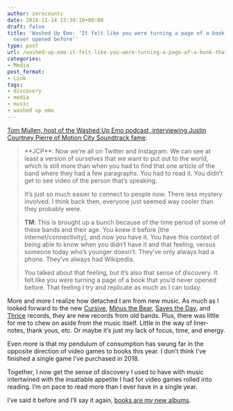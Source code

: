 ```yaml
---
author: zerocounts
date: 2018-11-14 15:39:10+00:00
draft: false
title: 'Washed Up Emo: ‘It felt like you were turning a page of a book that you’d
  never opened before’'
type: post
url: /washed-up-emo-it-felt-like-you-were-turning-a-page-of-a-book-that-youd-never-opened-before/
categories:
- Media
post_format:
- Link
tags:
- discovery
- media
- music
- washed up emo
---
```


[Tom Mullen, host of the Washed Up Emo podcast, interviewing Justin Courtney Pierre of Motion City Soundtrack fame](http://www.washedupemo.com/news/2018/12/ep-141-justin-courtney-pierre-motion-city-soundtrack):


<blockquote>**JCP**: Now we’re all on Twitter and Instagram. We can see at least a version of ourselves that we want to put out to the world, which is still more than when you had to find that one article of the band where they had a few paragraphs. You had to read it. You didn’t get to see video of the person that’s speaking.

It’s just so much easier to connect to people now. There less mystery involved. I think back then, everyone just seemed way cooler than they probably were.

**TM**: This is brought up a bunch because of the time period of some of these bands and their age. You knew it before [the internet/connectivity], and now you have it. You have this context of being able to know when you didn’t have it and that feeling, versus someone today who’s younger doesn’t. They’ve only always had a phone. They’ve always had Wikipedia.

You talked about that feeling, but it’s also that sense of discovery. It felt like you were turning a page of a book that you’d never opened before. That feeling I try and replicate as much as I can today.</blockquote>


More and more I realize how detached I am from new music. As much as I looked forward to the new [Cursive](https://itunes.apple.com/us/album/vitriola/1423375538), [Minus the Bear](https://itunes.apple.com/us/album/fair-enough-ep/1407932484), [Saves the Day](https://itunes.apple.com/us/album/9/1423225819), and [Thrice](https://itunes.apple.com/us/album/palms/1402812295) records, they are new records from old bands. Plus, there was little for me to chew on aside from the music itself. Little in the way of liner-notes, thank yous, etc. Or maybe it’s just my lack of focus, time, and energy.

Even more is that my pendulum of consumption has swung far in the opposite direction of video games to books this year. I don’t think I’ve finished a single game I’ve purchased in 2018.

Together, I now get the sense of discovery I used to have with music intertwined with the insatiable appetite I had for video games rolled into reading. I’m on pace to read more than I ever have in a single year.

I’ve said it before and I’ll say it again, [books are my new albums](https://www.zerocounts.net/general/books-are-my-new-albums/).
